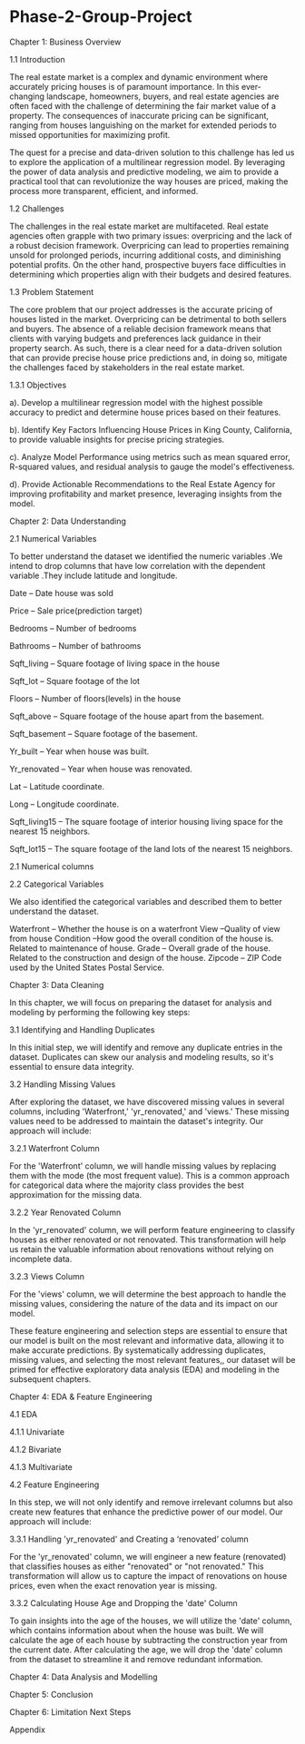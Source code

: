 # Phase-2-Group-Project
Chapter 1: Business Overview


1.1   Introduction

The real estate market is a complex and dynamic environment where accurately pricing houses is of paramount importance. In this ever-changing landscape, homeowners, buyers, and real estate agencies are often faced with the challenge of determining the fair market value of a property. The consequences of inaccurate pricing can be significant, ranging from houses languishing on the market for extended periods to missed opportunities for maximizing profit.

The quest for a precise and data-driven solution to this challenge has led us to explore the application of a multilinear regression model. By leveraging the power of data analysis and predictive modeling, we aim to provide a practical tool that can revolutionize the way houses are priced, making the process more transparent, efficient, and informed.


1.2   Challenges

The challenges in the real estate market are multifaceted. Real estate agencies often grapple with two primary issues: overpricing and the lack of a robust decision framework. Overpricing can lead to properties remaining unsold for prolonged periods, incurring additional costs, and diminishing potential profits. On the other hand, prospective buyers face difficulties in determining which properties align with their budgets and desired features.


1.3    Problem Statement

The core problem that our project addresses is the accurate pricing of houses listed in the market. Overpricing can be detrimental to both sellers and buyers. The absence of a reliable decision framework means that clients with varying budgets and preferences lack guidance in their property search. As such, there is a clear need for a data-driven solution that can provide precise house price predictions and, in doing so, mitigate the challenges faced by stakeholders in the real estate market.

1.3.1        Objectives

a). Develop a multilinear regression model with the highest possible accuracy to predict and determine house prices based on their features.

b). Identify Key Factors Influencing House Prices in King County, California, to provide valuable insights for precise pricing strategies.

c). Analyze Model Performance using metrics such as mean squared error, R-squared values, and residual analysis to gauge the model's effectiveness.


d). Provide Actionable Recommendations to the Real Estate Agency for improving profitability and market presence, leveraging insights from the model.



Chapter 2: Data Understanding

2.1 Numerical Variables

To better understand the dataset we identified the numeric variables .We intend to drop columns that have low correlation with the dependent variable .They include latitude and longitude.

Date – Date house was sold

Price – Sale price(prediction target)

Bedrooms – Number of bedrooms

Bathrooms – Number of bathrooms

Sqft_living – Square footage of living space in the house

Sqft_lot – Square footage of the lot

Floors – Number of floors(levels) in the house

Sqft_above – Square footage of the house apart from the basement.

Sqft_basement – Square footage of the basement.

Yr_built – Year when house was built.

Yr_renovated – Year when house was renovated.

Lat – Latitude coordinate.

Long – Longitude coordinate.

Sqft_living15 – The square footage of interior housing living space for the nearest 15 neighbors.

Sqft_lot15 – The square footage of the land lots of the nearest 15 neighbors.

2.1 Numerical columns 


2.2 Categorical Variables

We also identified the categorical variables and described them to better understand the dataset.

Waterfront – Whether the house is on a waterfront
View –Quality of view from house
Condition –How good the overall condition of the house is. Related to maintenance of house.
Grade – Overall grade of the house. Related to the construction and design of the house.
Zipcode – ZIP Code used by the United States Postal Service.


Chapter 3: Data Cleaning

In this chapter, we will focus on preparing the dataset for analysis and modeling by performing the following key steps:

3.1 Identifying and Handling Duplicates

In this initial step, we will identify and remove any duplicate entries in the dataset. Duplicates can skew our analysis and modeling results, so it's essential to ensure data integrity.

3.2 Handling Missing Values

After exploring the dataset, we have discovered missing values in several columns, including 'Waterfront,' 'yr_renovated,' and 'views.' These missing values need to be addressed to maintain the dataset's integrity. Our approach will include:

3.2.1 Waterfront Column

For the 'Waterfront' column, we will handle missing values by replacing them with the mode (the most frequent value). This is a common approach for categorical data where the majority class provides the best approximation for the missing data.

3.2.2 Year Renovated Column

In the 'yr_renovated' column, we will perform feature engineering to classify houses as either renovated or not renovated. This transformation will help us retain the valuable information about renovations without relying on incomplete data.

3.2.3 Views Column

For the 'views' column, we will determine the best approach to handle the missing values, considering the nature of the data and its impact on our model.

These feature engineering and selection steps are essential to ensure that our model is built on the most relevant and informative data, allowing it to make accurate predictions. By systematically addressing duplicates, missing values, and selecting the most relevant features,, our dataset will be primed for effective exploratory data analysis (EDA) and modeling in the subsequent chapters.


Chapter 4: EDA & Feature Engineering 

4.1 EDA

4.1.1 Univariate

4.1.2 Bivariate

4.1.3 Multivariate


4.2 Feature Engineering

In this step, we will not only identify and remove irrelevant columns but also create new features that enhance the predictive power of our model. Our approach will include:

3.3.1 Handling 'yr_renovated' and Creating a ‘renovated’ column

For the 'yr_renovated' column, we will engineer a new feature (renovated) that classifies houses as either "renovated" or "not renovated." This transformation will allow us to capture the impact of renovations on house prices, even when the exact renovation year is missing.

3.3.2 Calculating House Age and Dropping the 'date' Column

To gain insights into the age of the houses, we will utilize the 'date' column, which contains information about when the house was built. We will calculate the age of each house by subtracting the construction year from the current date. After calculating the age, we will drop the 'date' column from the dataset to streamline it and remove redundant information.

Chapter 4: Data Analysis and Modelling

Chapter 5: Conclusion

Chapter 6: Limitation Next Steps

Appendix